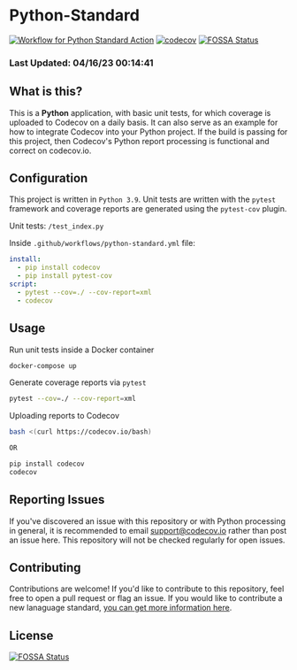 # Python-Standard

[![Workflow for Python Standard Action](https://github.com/codecov/python-standard/actions/workflows/python-standard.yml/badge.svg)](https://github.com/codecov/python-standard/actions/workflows/python-standard.yml) [![codecov](https://codecov.io/gh/codecov/Python-Standard/branch/master/graph/badge.svg)](https://codecov.io/gh/codecov/Python-Standard)
[![FOSSA Status](https://app.fossa.com/api/projects/git%2Bgithub.com%2Fcodecov%2Fpython-standard.svg?type=shield)](https://app.fossa.com/projects/git%2Bgithub.com%2Fcodecov%2Fpython-standard?ref=badge_shield)

### Last Updated: 04/16/23 00:14:41

## What is this?

This is a **Python** application, with basic unit tests, for which coverage is uploaded to Codecov on a daily basis. It can also serve as an example for how to integrate Codecov into your Python project. If the build is passing for this project, then Codecov's Python report processing is functional and correct on codecov.io.

## Configuration

This project is written in `Python 3.9`. Unit tests are written with the `pytest` framework and coverage reports are generated using the `pytest-cov` plugin.

Unit tests: `/test_index.py`

Inside `.github/workflows/python-standard.yml` file:
```yaml
install:
  - pip install codecov
  - pip install pytest-cov
script:
  - pytest --cov=./ --cov-report=xml
  - codecov
```

## Usage

Run unit tests inside a Docker container
```bash
docker-compose up
```

Generate coverage reports via `pytest`
```bash
pytest --cov=./ --cov-report=xml
```

Uploading reports to Codecov
```bash
bash <(curl https://codecov.io/bash)

OR

pip install codecov
codecov
```

## Reporting Issues

If you've discovered an issue with this repository or with Python processing in general, it is recommended to email support@codecov.io rather than post an issue here. This repository will not be checked regularly for open issues.

## Contributing

Contributions are welcome! If you'd like to contribute to this repository, feel free to open a pull request or flag an issue. If you would like to contribute a new lanaguage standard, [you can get more information here](https://github.com/codecov/standards-scripts/blob/master/README.md#contributing). 


## License
[![FOSSA Status](https://app.fossa.com/api/projects/git%2Bgithub.com%2Fcodecov%2Fpython-standard.svg?type=large)](https://app.fossa.com/projects/git%2Bgithub.com%2Fcodecov%2Fpython-standard?ref=badge_large)